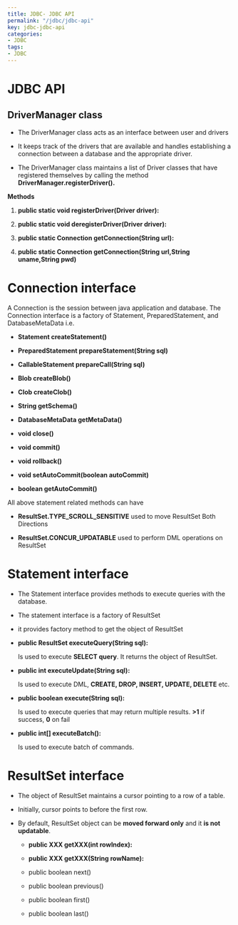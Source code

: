 ```yaml
---
title: JDBC- JDBC API
permalink: "/jdbc/jdbc-api"
key: jdbc-jdbc-api
categories:
- JDBC
tags:
- JDBC
---
```


JDBC API
==========

DriverManager class
-----------------------

-   The DriverManager class acts as an interface between user and drivers

-   It keeps track of the drivers that are available and handles establishing a
    connection between a database and the appropriate driver.

-   The DriverManager class maintains a list of Driver classes that have
    registered themselves by calling the method
    **DriverManager.registerDriver().**

**Methods**

1.  **public static void registerDriver(Driver driver):**

2.  **public static void deregisterDriver(Driver driver):**

3.  **public static Connection getConnection(String url):**

4.  **public static Connection getConnection(String url,String uname,String
    pwd)**



# Connection interface

A Connection is the session between java application and database. The
Connection interface is a factory of Statement, PreparedStatement, and
DatabaseMetaData i.e.

-   **Statement createStatement()**

-   **PreparedStatement prepareStatement(String sql)**

-   **CallableStatement prepareCall(String sql)**

-   **Blob createBlob()**

-   **Clob createClob()**

-   **String getSchema()**

-   **DatabaseMetaData getMetaData()**

-   **void close()**

-   **void commit()**

-   **void rollback()**

-   **void setAutoCommit(boolean autoCommit)**

-   **boolean getAutoCommit()**

All above statement related methods can have

-   **ResultSet.TYPE_SCROLL_SENSITIVE** used to move ResultSet Both Directions

-   **ResultSet.CONCUR_UPDATABLE** used to perform DML operations on ResultSet

# Statement interface


-   The Statement interface provides methods to execute queries with the
    database.

-   The statement interface is a factory of ResultSet

-   it provides factory method to get the object of ResultSet

-   **public ResultSet executeQuery(String sql):**

    Is used to execute **SELECT query**. It returns the object of ResultSet.

-   **public int executeUpdate(String sql):**

    Is used to execute DML, **CREATE, DROP, INSERT, UPDATE, DELETE** etc.

-   **public boolean execute(String sql):**

    Is used to execute queries that may return multiple results. **>1** if
    success, **0** on fail

-   **public int[] executeBatch():**

    Is used to execute batch of commands.


# ResultSet interface


-   The object of ResultSet maintains a cursor pointing to a row of a table.

-   Initially, cursor points to before the first row.

-   By default, ResultSet object can be **moved forward only** and it **is not
    updatable**.

    -   **public XXX getXXX(int rowIndex):**

    -   **public XXX getXXX(String rowName):**

    -   public boolean next()

    -   public boolean previous()

    -   public boolean first()

    -   public boolean last()
